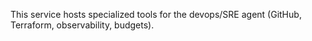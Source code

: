 This service hosts specialized tools for the devops/SRE agent (GitHub, Terraform, observability, budgets).
